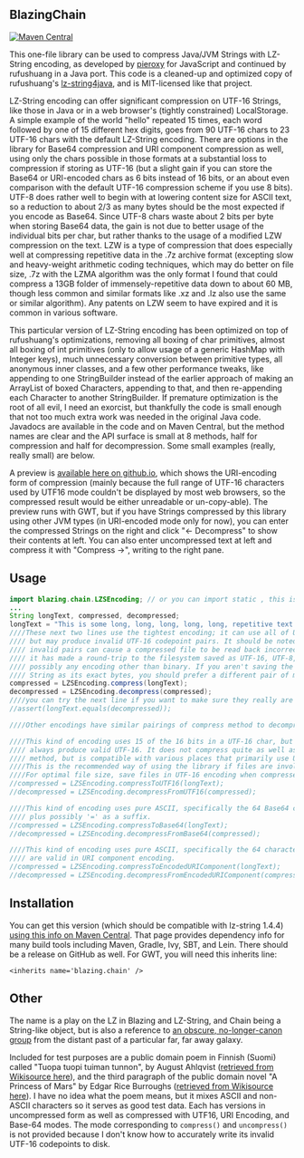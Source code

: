 BlazingChain
--

[![Maven Central](https://maven-badges.herokuapp.com/maven-central/com.github.tommyettinger/blazingchain/badge.svg?style=plastic)](https://maven-badges.herokuapp.com/maven-central/com.github.tommyettinger/blazingchain)

This one-file library can be used to compress Java/JVM Strings with LZ-String encoding, as developed by
[pieroxy](https://github.com/pieroxy/lz-string) for JavaScript and continued by rufushuang in a Java port.
This code is a cleaned-up and optimized copy of rufushuang's
[lz-string4java](https://github.com/rufushuang/lz-string4java), and is MIT-licensed like that project.

LZ-String encoding can offer significant compression on UTF-16 Strings, like those in Java or in a web
browser's (tightly constrained) LocalStorage. A simple example of the world "hello" repeated 15 times,
each word followed by one of 15 different hex digits, goes from 90 UTF-16 chars to 23 UTF-16 chars with
the default LZ-String encoding. There are options in the library for Base64 compression and URI component
compression as well, using only the chars possible in those formats at a substantial loss to compression
if storing as UTF-16 (but a slight gain if you can store the Base64 or URI-encoded chars as 6 bits instead
of 16 bits, or an about even comparison with the default UTF-16 compression scheme if you use 8 bits).
UTF-8 does rather well to begin with at lowering content size for ASCII text, so a reduction to about 2/3
as many bytes should be the most expected if you encode as Base64. Since UTF-8 chars waste about 2 bits
per byte when storing Base64 data, the gain is not due to better usage of the individual bits per char,
but rather thanks to the usage of a modified LZW compression on the text. LZW is a type of compression
that does especially well at compressing repetitive data in the .7z archive format (excepting slow and
heavy-weight arithmetic coding techniques, which may do better on file size, .7z with the LZMA algorithm
was the only format I found that could compress a 13GB folder of immensely-repetitive data down to about
60 MB, though less common and similar formats like .xz and .lz also use the same or similar algorithm).
Any patents on LZW seem to have expired and it is common in various software.

This particular version of LZ-String encoding has been optimized on top of rufushuang's optimizations,
removing all boxing of char primitives, almost all boxing of int primitives (only to allow usage of
a generic HashMap with Integer keys), much unnecessary conversion between primitive types, all anonymous
inner classes, and a few other performance tweaks, like appending to one StringBuilder instead of the
earlier approach of making an ArrayList of boxed Characters, appending to that, and then re-appending
each Character to another StringBuilder. If premature optimization is the root of all evil, I need an
exorcist, but thankfully the code is small enough that not too much extra work was needed in the
original Java code. Javadocs are available in the code and on Maven Central, but the method names are
clear and the API surface is small at 8 methods, half for compression and half for decompression. Some
small examples (really, really small) are below.

A preview is [available here on github.io](https://tommyettinger.github.io/BlazingChain/index.html),
which shows the URI-encoding form of compression (mainly because the full range of UTF-16 characters
used by UTF16 mode couldn't be displayed by most web browsers, so the compressed result would be
either unreadable or un-copy-able). The preview runs with GWT, but if you have Strings compressed by
this library using other JVM types (in URI-encoded mode only for now), you can enter the compressed
Strings on the right and click "<- Decompress" to show their contents at left. You can also enter
uncompressed text at left and compress it with "Compress ->", writing to the right pane.

Usage
---

```java
import blazing.chain.LZSEncoding; // or you can import static , this is all static.
...
String longText, compressed, decompressed;
longText = "This is some long, long, long, long, long, repetitive text!";
////These next two lines use the tightest encoding; it can use all of Unicode,
//// but may produce invalid UTF-16 codepoint pairs. It should be noted that
//// invalid pairs can cause a compressed file to be read back incorrectly if
//// it has made a round-trip to the filesystem saved as UTF-16, UTF-8, or
//// possibly any encoding other than binary. If you aren't saving the compressed
//// String as its exact bytes, you should prefer a different pair of methods.
compressed = LZSEncoding.compress(longText);
decompressed = LZSEncoding.decompress(compressed);
////you can try the next line if you want to make sure they really are equal.
//assert(longText.equals(decompressed));

////Other encodings have similar pairings of compress method to decompress method.

////This kind of encoding uses 15 of the 16 bits in a UTF-16 char, but should
//// always produce valid UTF-16. It does not compress quite as well as the first
//// method, but is compatible with various places that primarily use UTF-16.
////This is the recommended way of using the library if files are involved.
////For optimal file size, save files in UTF-16 encoding when compressed this way.
//compressed = LZSEncoding.compressToUTF16(longText);
//decompressed = LZSEncoding.decompressFromUTF16(compressed);

////This kind of encoding uses pure ASCII, specifically the 64 Base64 characters,
//// plus possibly '=' as a suffix.
//compressed = LZSEncoding.compressToBase64(longText);
//decompressed = LZSEncoding.decompressFromBase64(compressed);

////This kind of encoding uses pure ASCII, specifically the 64 characters that
//// are valid in URI component encoding.
//compressed = LZSEncoding.compressToEncodedURIComponent(longText);
//decompressed = LZSEncoding.decompressFromEncodedURIComponent(compressed);
```

Installation
---

You can get this version (which should be compatible with lz-string 1.4.4)
[using this info on Maven Central](http://search.maven.org/#artifactdetails%7Ccom.github.tommyettinger%7Cblazingchain%7C1.4.4.2%7Cjar).
That page provides dependency info for many build tools including Maven, Gradle, Ivy, SBT, and Lein.
There should be a release on GitHub as well. For GWT, you will need this inherits line:

`<inherits name='blazing.chain' />`

Other
---

The name is a play on the LZ in Blazing and LZ-String, and Chain being a String-like object, but is also
a reference to [an obscure, no-longer-canon group](http://starwars.wikia.com/wiki/Blazing_Chain) from
the distant past of a particular far, far away galaxy.

Included for test purposes are a public domain poem in Finnish (Suomi) called "Tuopa tuopi tuiman tunnon",
by August Ahlqvist ([retrieved from Wikisource here](https://fi.wikisource.org/wiki/Tuopa_tuopi_tuiman_tunnon)),
and the third paragraph of the public domain novel "A Princess of Mars" by Edgar Rice Burroughs
([retrieved from Wikisource here](https://en.wikisource.org/wiki/A_Princess_of_Mars/Chapter_I)).
I have no idea what the poem means, but it mixes ASCII and non-ASCII characters so it serves as good test data.
Each has versions in uncompressed form as well as compressed with UTF16, URI Encoding, and Base-64 modes.
The mode corresponding to `compress()` and `uncompress()` is not provided because I don't know how to accurately
write its invalid UTF-16 codepoints to disk.
